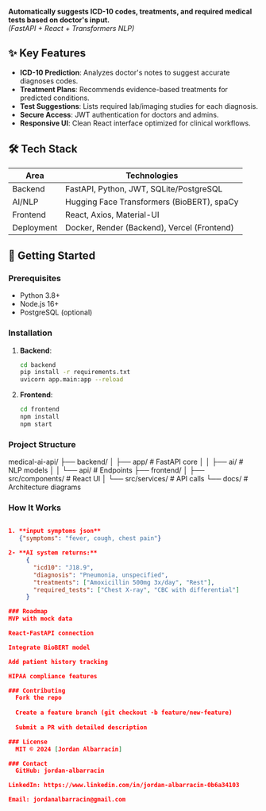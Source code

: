 **Automatically suggests ICD-10 codes, treatments, and required medical tests based on doctor's input.**  
*(FastAPI + React + Transformers NLP)*

## ✨ Key Features
- **ICD-10 Prediction**: Analyzes doctor's notes to suggest accurate diagnoses codes.
- **Treatment Plans**: Recommends evidence-based treatments for predicted conditions.
- **Test Suggestions**: Lists required lab/imaging studies for each diagnosis.
- **Secure Access**: JWT authentication for doctors and admins.
- **Responsive UI**: Clean React interface optimized for clinical workflows.

## 🛠️ Tech Stack
| **Area**       | **Technologies**                                |
|----------------|-----------------------------------------------|
| Backend        | FastAPI, Python, JWT, SQLite/PostgreSQL      |
| AI/NLP         | Hugging Face Transformers (BioBERT), spaCy   |
| Frontend       | React, Axios, Material-UI                    |
| Deployment     | Docker, Render (Backend), Vercel (Frontend) |

## 🚀 Getting Started

### Prerequisites
- Python 3.8+
- Node.js 16+
- PostgreSQL (optional)

### Installation
1. **Backend**:
   ```bash
   cd backend
   pip install -r requirements.txt
   uvicorn app.main:app --reload   
2. **Frontend**:
    ```bash
    cd frontend
    npm install
    npm start

### Project Structure
  medical-ai-api/
     ├── backend/
     │   ├── app/               # FastAPI core
     │   │   ├── ai/            # NLP models
     │   │   └── api/           # Endpoints
     ├── frontend/
     │   ├── src/components/    # React UI
     │   └── src/services/      # API calls
     └── docs/                  # Architecture diagrams

### How It Works
 ```json
 
 1. **input symptoms json**
    {"symptoms": "fever, cough, chest pain"}

 2- **AI system returns:**
      {
        "icd10": "J18.9",
        "diagnosis": "Pneumonia, unspecified",
        "treatments": ["Amoxicillin 500mg 3x/day", "Rest"],
        "required_tests": ["Chest X-ray", "CBC with differential"]
      }

### Roadmap
MVP with mock data

React-FastAPI connection

Integrate BioBERT model

Add patient history tracking

HIPAA compliance features

### Contributing
   Fork the repo
   
   Create a feature branch (git checkout -b feature/new-feature)
   
   Submit a PR with detailed description

 ### License
   MIT © 2024 [Jordan Albarracin]

### Contact
   GitHub: jordan-albarracin

LinkedIn: https://www.linkedin.com/in/jordan-albarracin-0b6a34103

Email: jordanalbarracin@gmail.com


